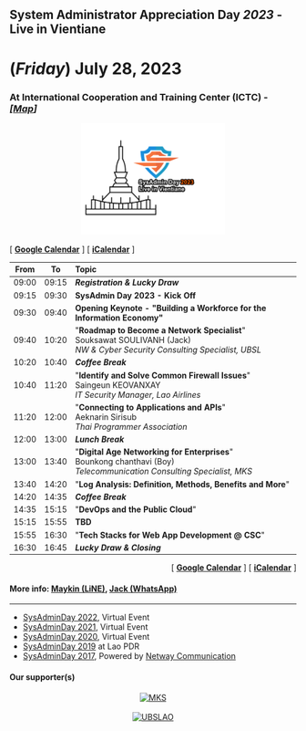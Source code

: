 ## System Administrator Appreciation Day ***2023*** - Live in Vientiane
# **(*Friday*) July 28, 2023**
### At International Cooperation and Training Center (ICTC) - *[[Map](https://goo.gl/maps/crqWGbgzDDJ4biyo9)]*

<p align="center">
    <a href="../../Assets/SysAdminDay-2023-VTE-White.png"><img src="../../Assets/SysAdminDay-2023-VTE-Black.png" width="50%" title="SysAdmin Day 2023 - Live in Vientiane"></a>
</p>

[ <a target="_blank" href="http://www.google.com/calendar/event?action=TEMPLATE&dates=20230728T020000Z%2F20230728T093000Z&ctz=Asia/Vientiane&text=SysAdmin%20Day%202023%20%3A%20Live%20in%20Vientiane&location=ICTC ສູນການຝຶກອົບຮົມຮ່ວມມືສາກົນ&details=For%20details%2C%20link%20here%3A%20https%3A%2F%2FSysAdminDay.github.io%2F2023%2FVTE"><b>Google Calendar</b></a> ]
[ <a target="_blank" href="./SysAdminDay2023-VTE.ics"><b>iCalendar</b></a> ]

| From  |  To   |  Topic                                                |
|:-----:|:-----:|:------------------------------------------------------|
| 09:00 | 09:15 | *<b>Registration & Lucky Draw</b>*                    |
| 09:15 | 09:30 | <b>SysAdmin Day 2023 - Kick Off</b>                   |
| 09:30 | 09:40 | <b>Opening Keynote - "Building a Workforce for the Information Economy"</b> |
| 09:40 | 10:20 | "<b>Roadmap to Become a Network Specialist</b>"<br>Souksawat SOULIVANH (Jack)<br>*NW & Cyber Security Consulting Specialist, UBSL* |
| 10:20 | 10:40 | *<b>Coffee Break</b>*                                 |
| 10:40 | 11:20 | "<b>Identify and Solve Common Firewall Issues</b>"<br>Saingeun KEOVANXAY<br>*IT Security Manager, Lao Airlines* |
| 11:20 | 12:00 | "<b>Connecting to Applications and APIs</b>"<br>Aeknarin Sirisub<br>*Thai Programmer Association*          |
| 12:00 | 13:00 | *<b>Lunch Break</b>*                                  |
| 13:00 | 13:40 | "<b>Digital Age Networking for Enterprises</b>"<br>Bounkong chanthavi (Boy)<br>*Telecommunication Consulting Specialist, MKS*      |
| 13:40 | 14:20 | "<b>Log Analysis: Definition, Methods, Benefits and More</b>" |
| 14:20 | 14:35 | *<b>Coffee Break</b>*                                 |
| 14:35 | 15:15 | "<b>DevOps and the Public Cloud</b>"                  |
| 15:15 | 15:55 | <b>TBD</b>                                            |
| 15:55 | 16:30 | "<b>Tech Stacks for Web App Development @ CSC</b>"    |
| 16:30 | 16:45 | *<b>Lucky Draw & Closing</b>*                         |

<p align="right">
    [ <a target="_blank" href="http://www.google.com/calendar/event?action=TEMPLATE&dates=20230728T020000Z%2F20230728T093000Z&ctz=Asia/Vientiane&text=SysAdmin%20Day%202023%20%3A%20Live%20in%20Vientiane&location=ICTC ສູນການຝຶກອົບຮົມຮ່ວມມືສາກົນ&details=For%20details%2C%20link%20here%3A%20https%3A%2F%2FSysAdminDay.github.io%2F2023%2FVTE"><b>Google Calendar</b></a> ]
    [ <a target="_blank" href="./SysAdminDay2023-VTE.ics"><b>iCalendar</b></a> ]
</p>

#### More info: [Maykin (LiNE)](https://line.me/R/ti/p/%40maykin), [Jack (WhatsApp)](https://wa.me/qr/ZIXUWJ53MMJBP1)

---

* [SysAdminDay 2022](/2022/VirtualEvent), Virtual Event
* [SysAdminDay 2021](/2021/VirtualEvent), Virtual Event
* [SysAdminDay 2020](/2020/VirtualEvent), Virtual Event
* [SysAdminDay 2019](/2019/Laos) at Lao PDR
* [SysAdminDay 2017](https://www.facebook.com/sysadminthailand/photos/?tab=album&album_id=303193886821648), Powered by [Netway Communication](https://netway.co.th/)

#### Our supporter(s)

<p align="center">
    <a href="https://mangkone.com"><img src="https://mangkone.com/assets/img/mks-logo.png" width="318" title="MKS"></a><br><br>
    <a href="https://ubslao.com" target="blank"><img src="https://ubslao.com/assets/img/ubsl-logo.webp" title="UBSLAO"></a>
</p>
